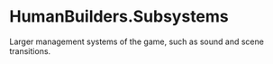 # HumanBuilders.Subsystems
Larger management systems of the game, such as sound and scene transitions.
